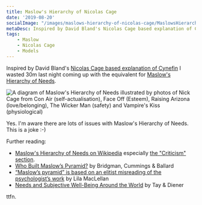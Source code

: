 ```yaml
---
title: Maslow's Hierarchy of Nicolas Cage
date: '2019-08-20'
socialImage: "/images/maslows-hierarchy-of-nicolas-cage/MaslowsHierarchyOfNicolasCage.jpg"
metaDesc: Inspired by David Bland's Nicolas Cage based explanation of Cynefin I wasted 30m last night coming up with the equivalent for Maslow's Hierarchy of Needs.
tags:
    - Maslow
    - Nicolas Cage
    - Models
---
```


Inspired by David Bland's [Nicolas Cage based explanation of Cynefin](https://twitter.com/davidjbland/status/667083621065322496) I wasted 30m last night coming up with the equivalent for [Maslow's Hierarchy of Needs](https://en.wikipedia.org/wiki/Maslow%27s_hierarchy_of_needs).

![A diagram of Maslow's Hierarchy of Needs illustrated by photos of Nick Cage from Con Air (self-actualisation), Face Off (Esteem), Raising Arizona (love/belonging), The Wicker Man (safety) and Vampire's Kiss (physiological)](/images/maslows-hierarchy-of-nicolas-cage/MaslowsHierarchyOfNicolasCage.jpg)

Yes. I'm aware there are lots of issues with Maslow's Hierarchy of Needs. This is a joke :-)

Further reading:

* [Maslow's Hierarchy of Needs on Wikipedia](https://en.wikipedia.org/wiki/Maslow%27s_hierarchy_of_needs) especially [the "Criticism" section](https://en.wikipedia.org/wiki/Maslow%27s_hierarchy_of_needs#Criticism).
* [Who Built Maslow’s Pyramid?](https://journals.aom.org/doi/pdf/10.5465/amle.2017.0351) by Bridgman, Cummings & Ballard
* [“Maslow’s pyramid” is based on an elitist misreading of the psychologist’s work](https://qz.com/work/1588491/maslow-didnt-make-the-pyramid-that-changed-management-history/) by Lila MacLellan
* [Needs and Subjective Well-Being Around the World](http://academic.udayton.edu/jackbauer/Readings%20595/Tay%20Diener%2011%20needs%20WB%20world%20copy.pdf) by Tay & Diener

ttfn.



